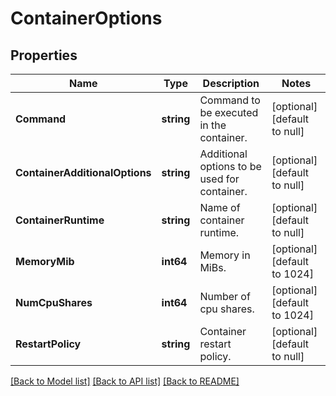 # ContainerOptions

## Properties
Name | Type | Description | Notes
------------ | ------------- | ------------- | -------------
**Command** | **string** | Command to be executed in the container. | [optional] [default to null]
**ContainerAdditionalOptions** | **string** | Additional options to be used for container. | [optional] [default to null]
**ContainerRuntime** | **string** | Name of container runtime. | [optional] [default to null]
**MemoryMib** | **int64** | Memory in MiBs. | [optional] [default to 1024]
**NumCpuShares** | **int64** | Number of cpu shares. | [optional] [default to 1024]
**RestartPolicy** | **string** | Container restart policy. | [optional] [default to null]

[[Back to Model list]](../README.md#documentation-for-models) [[Back to API list]](../README.md#documentation-for-api-endpoints) [[Back to README]](../README.md)



